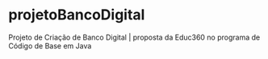 # projetoBancoDigital
Projeto de Criação de Banco Digital | proposta da Educ360 no programa de Código de Base em Java

